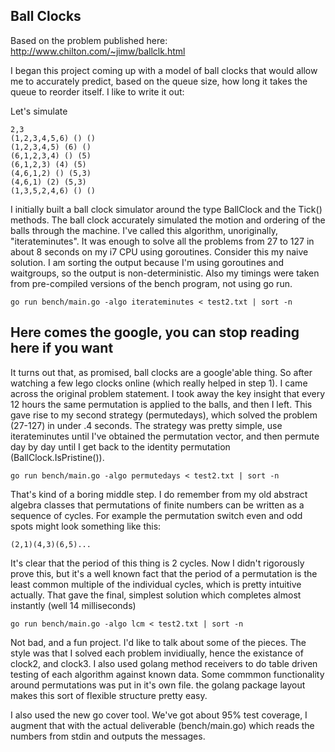 Ball Clocks
-----------

Based on the problem published here: http://www.chilton.com/~jimw/ballclk.html

I began this project coming up with a model of ball clocks that would allow me to
accurately predict, based on the queue size, how long it takes the queue to reorder
itself. I like to write it out:

Let's simulate

    2,3
    (1,2,3,4,5,6) () ()
    (1,2,3,4,5) (6) ()
    (6,1,2,3,4) () (5)
    (6,1,2,3) (4) (5)
    (4,6,1,2) () (5,3)
    (4,6,1) (2) (5,3)
    (1,3,5,2,4,6) () ()

I initially built a ball clock simulator around the type BallClock and the Tick() methods.
The ball clock accurately simulated the motion and ordering of the balls through the machine.
I've called this algorithm, unoriginally, "iterateminutes". It was enough to solve all the problems
from 27 to 127 in about 8 seconds on my i7 CPU using goroutines. Consider this my naive solution.
I am sorting the output because I'm using goroutines and waitgroups, so the output is non-deterministic.
Also my timings were taken from pre-compiled versions of the bench program, not using go run.

    go run bench/main.go -algo iterateminutes < test2.txt | sort -n


Here comes the google, you can stop reading here if you want
------------------------------------------------------------

It turns out that, as promised, ball clocks are a google'able thing. So after watching a few lego clocks
online (which really helped in step 1). I came across the original problem statement. I took away the key insight
that every 12 hours the same permutation is applied to the balls, and then I left. This gave rise to my second
strategy (permutedays), which solved the problem (27-127) in under .4 seconds. The strategy was pretty simple,
use iterateminutes until I've obtained the permutation vector, and then permute day by day until I get back to
the identity permutation (BallClock.IsPristine()).

    go run bench/main.go -algo permutedays < test2.txt | sort -n

That's kind of a boring middle step. I do remember from my old abstract algebra classes that permutations of finite numbers
can be written as a sequence of cycles. For example the permutation switch even and odd spots might look something like this:

    (2,1)(4,3)(6,5)...

It's clear that the period of this thing is 2 cycles. Now I didn't rigorously prove this, but it's a well known
fact that the period of a permutation is the least common multiple of the individual cycles, which is pretty
intuitive actually. That gave the final, simplest solution which completes almost instantly (well 14 milliseconds)

    go run bench/main.go -algo lcm < test2.txt | sort -n

Not bad, and a fun project. I'd like to talk about some of the pieces. The style was that I solved
each problem invidiually, hence the existance of clock2, and clock3. I also used golang method receivers to
do table driven testing of each algorithm against known data. Some commmon functionality around permutations
was put in it's own file. the golang package layout makes this sort of flexible structure pretty easy.

I also used the new go cover tool. We've got about 95% test coverage, I augment that with the actual deliverable (bench/main.go)
which reads the numbers from stdin and outputs the messages.
